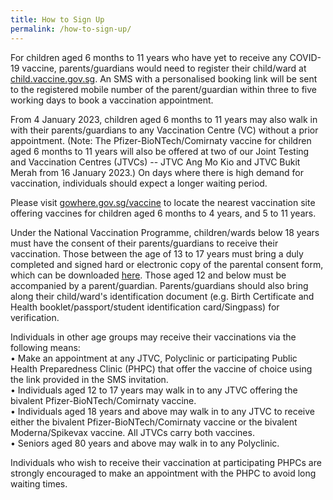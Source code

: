 ```yaml
---
title: How to Sign Up
permalink: /how-to-sign-up/
---
```

For children aged 6 months to 11 years who have yet to receive any COVID-19 vaccine, parents/guardians would need to register their child/ward at [child.vaccine.gov.sg](https://child.vaccine.gov.sg/). An SMS with a personalised booking link will be sent to the registered mobile number of the parent/guardian within three to five working days to book a vaccination appointment.

From 4 January 2023, children aged 6 months to 11 years may also walk in with their parents/guardians to any Vaccination Centre (VC) without a prior appointment. (Note: The Pfizer-BioNTech/Comirnaty vaccine for children aged 6 months to 11 years will also be offered at two of our Joint Testing and Vaccination Centres (JTVCs) -- JTVC Ang Mo Kio and JTVC Bukit Merah from 16 January 2023.) On days where there is high demand for vaccination, individuals should expect a longer waiting period.
 
Please visit [gowhere.gov.sg/vaccine](https://www.gowhere.gov.sg/vaccine) to locate the nearest vaccination site offering vaccines for children aged 6 months to 4 years, and 5 to 11 years.

Under the National Vaccination Programme, children/wards below 18 years must have the consent of their parents/guardians to receive their vaccination. Those between the age of 13 to 17 years must bring a duly completed and signed hard or electronic copy of the parental consent form, which can be downloaded
[here](go.gov.sg/parcf). Those aged 12 and below must be accompanied by a parent/guardian. Parents/guardians should also bring along their child/ward's identification document (e.g. Birth Certificate and Health booklet/passport/student identification card/Singpass) for verification.

Individuals in other age groups may receive their vaccinations via the following means:<br>
• Make an appointment at any JTVC, Polyclinic or participating Public Health Preparedness Clinic (PHPC) that offer the vaccine of choice using the link provided in the SMS invitation.<br>
• Individuals aged 12 to 17 years may walk in to any JTVC offering the bivalent Pfizer-BioNTech/Comirnaty vaccine.<br>
• Individuals aged 18 years and above may walk in to any JTVC to receive either the bivalent Pfizer-BioNTech/Comirnaty vaccine or the bivalent Moderna/Spikevax vaccine. All JTVCs carry both vaccines.<br>
• Seniors aged 80 years and above may walk in to any Polyclinic.

Individuals who wish to receive their vaccination at participating PHPCs are strongly encouraged to make an appointment with the PHPC to avoid long waiting times.
